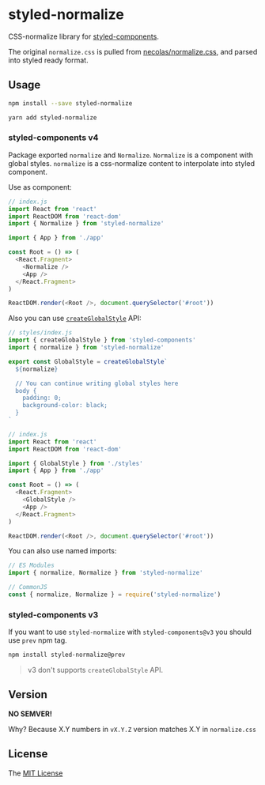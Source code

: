 # styled-normalize

CSS-normalize library for [styled-components](https://styled-components.com/).

The original `normalize.css` is pulled from [necolas/normalize.css](https://github.com/necolas/normalize.css), and parsed into styled ready format.


## Usage

```sh
npm install --save styled-normalize
```

```sh
yarn add styled-normalize
```

### styled-components v4

Package exported `normalize` and `Normalize`. `Normalize` is a component with global styles. `normalize` is a css-normalize content to interpolate into styled component.

Use as component:

```js
// index.js
import React from 'react'
import ReactDOM from 'react-dom'
import { Normalize } from 'styled-normalize'

import { App } from './app'

const Root = () => (
  <React.Fragment>
    <Normalize />
    <App />
  </React.Fragment>
)

ReactDOM.render(<Root />, document.querySelector('#root'))
```

Also you can use [`createGlobalStyle`](https://www.styled-components.com/docs/api#createglobalstyle) API:

```js
// styles/index.js
import { createGlobalStyle } from 'styled-components'
import { normalize } from 'styled-normalize'

export const GlobalStyle = createGlobalStyle`
  ${normalize}

  // You can continue writing global styles here
  body {
    padding: 0;
    background-color: black;
  }
`

// index.js
import React from 'react'
import ReactDOM from 'react-dom'

import { GlobalStyle } from './styles'
import { App } from './app'

const Root = () => (
  <React.Fragment>
    <GlobalStyle />
    <App />
  </React.Fragment>
)

ReactDOM.render(<Root />, document.querySelector('#root'))
```

You can also use named imports:

```js
// ES Modules
import { normalize, Normalize } from 'styled-normalize'

// CommonJS
const { normalize, Normalize } = require('styled-normalize')
```

### styled-components v3

If you want to use `styled-normalize` with `styled-components@v3` you should use `prev` npm tag.

```bash
npm install styled-normalize@prev
```

> v3 don't supports `createGlobalStyle` API.

## Version

__NO SEMVER!__

Why? Because X.Y numbers in `vX.Y.Z` version matches X.Y in `normalize.css`

## License

The [MIT License](LICENSE)

